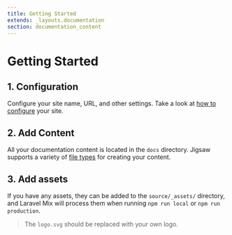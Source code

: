 ```yaml
---
title: Getting Started
extends: _layouts.documentation
section: documentation_content
---
```


# Getting Started


## 1. Configuration
Configure your site name, URL, and other settings. Take a look at [how to configure](/docs/configuration) your site.

## 2. Add Content
All your documentation content is located in the `docs` directory. Jigsaw supports a variety of [file types](http://jigsaw.tighten.co/docs/content-other-file-types/) for creating your content.

## 3. Add assets
If you have any assets, they can be added to the `source/_assets/` directory, and Laravel Mix will process them when running `npm run local` or `npm run production`.
> The `logo.svg` should be replaced with your own logo.

